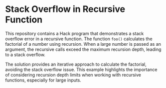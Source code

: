 # Stack Overflow in Recursive Function

This repository contains a Hack program that demonstrates a stack overflow error in a recursive function.  The function `foo()` calculates the factorial of a number using recursion. When a large number is passed as an argument, the recursive calls exceed the maximum recursion depth, leading to a stack overflow.

The solution provides an iterative approach to calculate the factorial, avoiding the stack overflow issue.  This example highlights the importance of considering recursion depth limits when working with recursive functions, especially for large inputs.